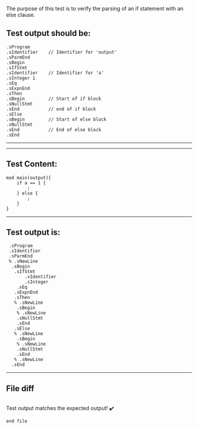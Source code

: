 The purpose of this test is to verify the parsing of an if statement with an else clause.

Test output should be:
----------------------
```
.sProgram
.sIdentifier    // Identifier for 'output'
.sParmEnd
.sBegin
.sIfStmt
.sIdentifier    // Identifier for 'a'
.sInteger 1
.sEq
.sExpnEnd
.sThen
.sBegin         // Start of if block
.sNullStmt
.sEnd           // end of if block
.sElse
.sBegin         // Start of else block
.sNullStmt
.sEnd           // End of else block
.sEnd

```
----------------------

-------------------------

Test Content: 
-------------------------
```
mod main(output){
    if a == 1 {
        ;
    } else {
        ;
    }
}
```
------------------------
Test output is: 
-------------------------
```
 .sProgram
 .sIdentifier
 .sParmEnd
 % .sNewLine
  .sBegin
   .sIfStmt
       .sIdentifier
       .sInteger
    .sEq
   .sExpnEnd
   .sThen
   % .sNewLine
    .sBegin
    % .sNewLine
    .sNullStmt
    .sEnd
   .sElse
   % .sNewLine
    .sBegin
    % .sNewLine
    .sNullStmt
    .sEnd
   % .sNewLine
  .sEnd

```
------------------------

File diff
-------------------------
```diff

```
Test output matches the expected output! :heavy_check_mark:

```
end file
